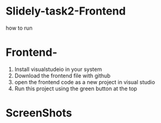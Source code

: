 # Slidely-task2-Frontend

how to run

# Frontend-
1. Install visualstudeio in your system
2. Download the frontend file with github
3. open the frontend code as a new project in visual studio
4. Run this project using the green button at the top

# ScreenShots
